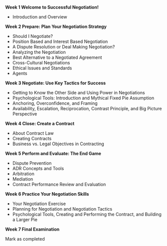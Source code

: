**Week 1 Welcome to Successful Negotiation!**

- Introduction and Overview

**Week 2 Prepare: Plan Your Negotiation Strategy**

- Should I Negotiate?
- Position Based and Interest Based Negotiation
- A Dispute Resolution or Deal Making Negotiation?
- Analyzing the Negotiation
- Best Alternative to a Negotiated Agreement
- Cross-Cultural Negotiations
- Ethical Issues and Standards
- Agents

**Week 3 Negotiate: Use Key Tactics for Success**

- Getting to Know the Other Side and Using Power in Negotiations
- Psychological Tools: Introduction and Mythical Fixed Pie Assumption
- Anchoring, Overconfidence, and Framing
- Availability, Escalation, Reciprocation, Contrast Principle, and Big Picture Perspective

**Week 4 Close: Create a Contract**

- About Contract Law
- Creating Contracts
- Business vs. Legal Objectives in Contracting

**Week 5 Perform and Evaluate: The End Game**

- Dispute Prevention
- ADR Concepts and Tools
- Arbitration
- Mediation
- Contract Performance Review and Evaluation

**Week 6 Practice Your Negotiation Skills**

- Your Negotiation Exercise
- Planning for Negotiation and Negotiation Tactics
- Psychological Tools, Creating and Performing the Contract, and Building a Larger Pie

**Week 7 Final Examination**

Mark as completed